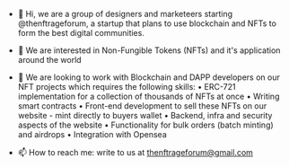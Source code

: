 - 👋 Hi, we are a group of designers and marketeers starting @thenftrageforum, a startup that plans to use blockchain and NFTs to form the best digital communities.
- 👀 We are interested in Non-Fungible Tokens (NFTs) and it's application around the world 
- 💞️ We are looking to work with Blockchain and DAPP developers on our NFT projects which requires the following skills:
• ERC-721 implementation for a collection of thousands of NFTs at once
• Writing smart contracts
• Front-end development to sell these NFTs on our website - mint directly to buyers wallet
• Backend, infra and security aspects of the website
• Functionality for bulk orders (batch minting) and airdrops
• Integration with Opensea

- 📫 How to reach me: write to us at thenftrageforum@gmail.com

<!---
thenftrageforum/thenftrageforum is a ✨ special ✨ repository because its `README.md` (this file) appears on your GitHub profile.
You can click the Preview link to take a look at your changes.
--->
